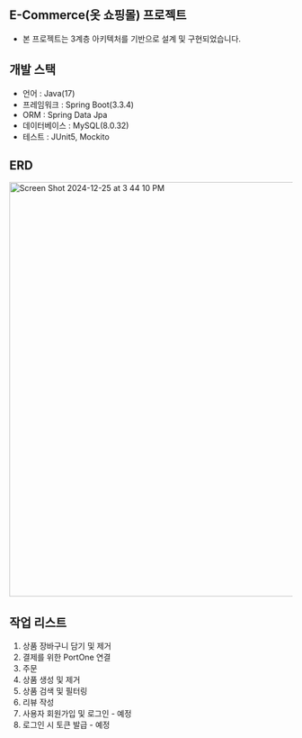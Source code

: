 ## E-Commerce(옷 쇼핑몰) 프로젝트
- 본 프로젝트는 3계층 아키텍처를 기반으로 설계 및 구현되었습니다.

## 개발 스택
- 언어 : Java(17)
- 프레임워크 : Spring Boot(3.3.4)
- ORM : Spring Data Jpa
- 데이터베이스 : MySQL(8.0.32)
- 테스트 : JUnit5, Mockito

## ERD
<img width="736" alt="Screen Shot 2024-12-25 at 3 44 10 PM" src="https://github.com/user-attachments/assets/0e76809d-459e-4643-a8b6-3712f86a4c73" />


## 작업 리스트
1. 상품 장바구니 담기 및 제거
2. 결제를 위한 PortOne 연결
3. 주문 
4. 상품 생성 및 제거
5. 상품 검색 및 필터링
6. 리뷰 작성
7. 사용자 회원가입 및 로그인 - 예정
8. 로그인 시 토큰 발급 - 예정
